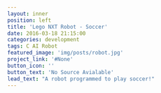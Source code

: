 ```yaml
---
layout: inner
position: left
title: 'Lego NXT Robot - Soccer'
date: 2016-03-18 21:15:00
categories: development
tags: C AI Robot
featured_image: 'img/posts/robot.jpg'
project_link: '#None'
button_icon: ''
button_text: 'No Source Avialable'
lead_text: "A robot programmed to play soccer!"
---
```

